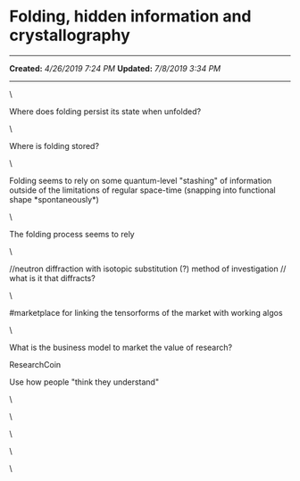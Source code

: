Folding, hidden information and crystallography
===============================================

  -------------- ---------------------
  **Created:**   *4/26/2019 7:24 PM*
  **Updated:**   *7/8/2019 3:34 PM*
  -------------- ---------------------

\

Where does folding persist its state when unfolded?

\

Where is folding stored?

\

Folding seems to rely on some quantum-level "stashing" of information
outside of the limitations of regular space-time (snapping into
functional shape \*spontaneously\*)

\

The folding process seems to rely 

\

//neutron diffraction with isotopic substitution (?) method of
investigation // what is it that diffracts?

\

\#marketplace for linking the tensorforms of the market with working
algos

\

What is the business model to market the value of research?

ResearchCoin

Use how people "think they understand"

\

\

\

\

\

 
